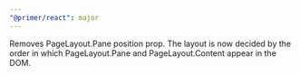 ```yaml
---
"@primer/react": major
---
```


Removes PageLayout.Pane position prop. The layout is now decided by the order in which PageLayout.Pane and PageLayout.Content appear in the DOM.

